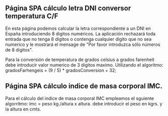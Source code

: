 ## Página SPA cálculo letra DNI conversor temperatura C/F

En esta página podemos calcular la letra correspondiente a
un DNI en España introduciendo 8 digitos numéricos.
La aplicación rechazará toda entrada que no tenga 8 digitos
o contenga cualquier digito que no sea numerico y le mostrará
el mensage de "Por favor introduzca sólo números de 8 digitos".

Para la conversión de temperatura de grados celsius a grados
farenheit debe introducir valor numerico de 3 digitos maximo.
Utilizando el algoritmo:
    gradosFarhengeis = (9 / 5) * gradosConversion + 32;


## Página SPA cálculo indice de masa corporal IMC.
Para el cálculo del indice de masa corporal IMC empleamos el
sguiente algorritmo:
   imc = peso kg./altura x altura.
debe introducir el peso en kgrs. y la altura en cmts. 


